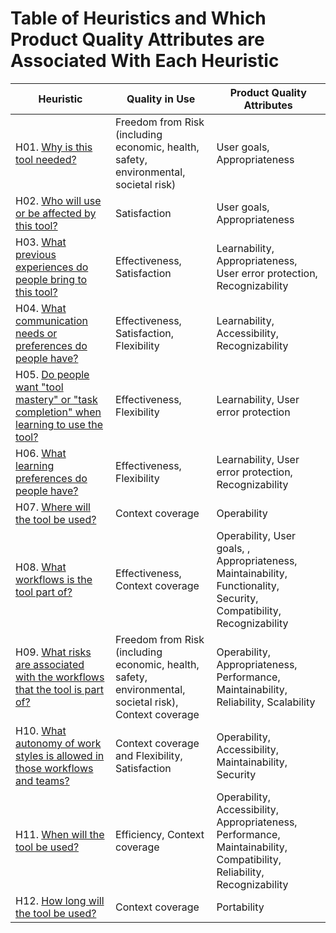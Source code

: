 # Table of Heuristics and Which Product Quality Attributes are Associated With Each Heuristic

| Heuristic | Quality in Use | Product Quality Attributes |
|-------------|-----------------------|----------------------------------------------------|
|H01. [Why is this tool needed?](H01-Why.md)| Freedom from Risk (including economic, health, safety, environmental, societal risk)| User goals, Appropriateness|
|H02. [Who will use or be affected by this tool?](H02-Whol.md)|Satisfaction|User goals, Appropriateness|
|H03. [What previous experiences do people bring to this tool?](H03-Experiences.md)|Effectiveness, Satisfaction| Learnability, Appropriateness, User error protection, Recognizability|
|H04. [What communication needs or preferences do people have?](H04-Communication.md)|Effectiveness, Satisfaction, Flexibility | Learnability, Accessibility, Recognizability |
|H05. [Do people want "tool mastery" or "task completion" when learning to use the tool?](H05-LearningGoals.md)|Effectiveness, Flexibility | Learnability, User error protection |
|H06. [What learning preferences do people have?](H06-LearningPreferences.md)|Effectiveness, Flexibility | Learnability, User error protection, Recognizability |
|H07. [Where will the tool be used?](H07-Where.md)|Context coverage| Operability |
|H08. [What workflows is the tool part of?](H08-Workflows.md)|Effectiveness, Context coverage|  Operability, User goals, , Appropriateness, Maintainability, Functionality, Security, Compatibility, Recognizability |
|H09. [What risks are associated with the workflows that the tool is part of?](H09-Risks.md)|Freedom from Risk (including economic, health, safety, environmental, societal risk),  Context coverage| Operability, Appropriateness, Performance, Maintainability, Reliability, Scalability|
|H10. [What autonomy of work styles is allowed in those workflows and teams?](H10-Autonomy.md)|Context coverage and Flexibility, Satisfaction |Operability,  Accessibility, Maintainability, Security|
|H11. [When will the tool be used?](H11-When.md)|Efficiency, Context coverage | Operability, Accessibility, Appropriateness, Performance, Maintainability, Compatibility, Reliability, Recognizability|
|H12. [How long will the tool be used?](H12-HowLong.md)| Context coverage | Portability|
